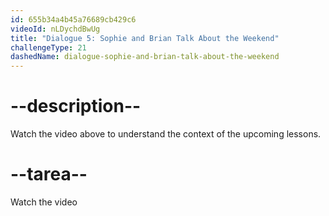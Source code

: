 ```yaml
---
id: 655b34a4b45a76689cb429c6
videoId: nLDychdBwUg
title: "Dialogue 5: Sophie and Brian Talk About the Weekend"
challengeType: 21
dashedName: dialogue-sophie-and-brian-talk-about-the-weekend
---
```


# --description--

Watch the video above to understand the context of the upcoming lessons.

# --tarea--

Watch the video
